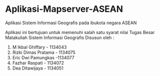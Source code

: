 # Aplikasi-Mapserver-ASEAN

Aplikasi Sistem Informasi Geografis pada ibukota negara ASEAN

Aplikasi ini bertujuan untuk memenuhi salah satu syarat nilai Tugas Besar Matakuliah Sistem Informasi Geografis
Disusun oleh :
  1. M Ikbal Ghiffary - 1134043
  2. Rizki Dimas Pratama - 1134075
  3. Eric Dwi Pamungkas  -1134077
  4. Fazhar Raspati - 1134072
  5. Dea Ditawijaya - 1134051
  

